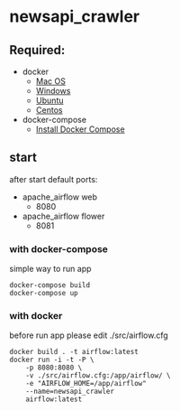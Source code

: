 # newsapi_crawler


## Required:

- docker
    - [Mac OS](https://docs.docker.com/docker-for-mac/install/)
    - [Windows](https://docs.docker.com/docker-for-windows/install/)
    - [Ubuntu](https://docs.docker.com/install/linux/docker-ce/ubuntu/#install-docker-ce)
    - [Centos](https://docs.docker.com/install/linux/docker-ce/centos/#install-docker-ce)
- docker-compose
    - [Install Docker Compose](https://docs.docker.com/compose/install/)
    
    
## start

after start default ports:

- apache_airflow web
    - 8080
- apache_airflow flower
    - 8081

### with docker-compose

simple way to run app

    docker-compose build
    docker-compose up
    
    
### with docker

before run app please edit ./src/airflow.cfg

    docker build . -t airflow:latest
    docker run -i -t -P \
        -p 8080:8080 \
        -v ./src/airflow.cfg:/app/airflow/ \
        -e "AIRFLOW_HOME=/app/airflow"
        --name=newsapi_crawler
        airflow:latest
